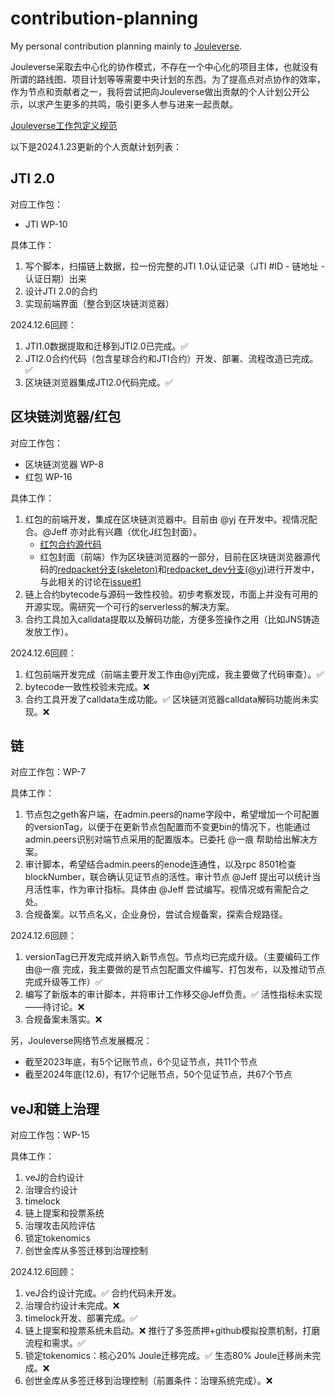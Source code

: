 # contribution-planning
My personal contribution planning mainly to [Jouleverse](https://github.com/Jouleverse).

Jouleverse采取去中心化的协作模式，不存在一个中心化的项目主体，也就没有所谓的路线图、项目计划等等需要中央计划的东西。为了提高点对点协作的效率，作为节点和贡献者之一，我将尝试把向Jouleverse做出贡献的个人计划公开公示，以求产生更多的共鸣，吸引更多人参与进来一起贡献。

[Jouleverse工作包定义规范](https://github.com/Jouleverse/workspace/blob/main/work-package-specs.mediawiki)

以下是2024.1.23更新的个人贡献计划列表：

## JTI 2.0

对应工作包：
- JTI WP-10

具体工作：
1. 写个脚本，扫描链上数据，拉一份完整的JTI 1.0认证记录（JTI #ID - 链地址 - 认证日期）出来
2. 设计JTI 2.0的合约
3. 实现前端界面（整合到区块链浏览器）

2024.12.6回顾：
1. JTI1.0数据提取和迁移到JTI2.0已完成。✅
2. JTI2.0合约代码（包含星球合约和JTI合约）开发、部署、流程改造已完成。✅
3. 区块链浏览器集成JTI2.0代码完成。✅

## 区块链浏览器/红包

对应工作包：
- 区块链浏览器 WP-8
- 红包 WP-16

具体工作：
1. 红包的前端开发，集成在区块链浏览器中。目前由 @yj 在开发中。视情况配合。@Jeff 亦对此有兴趣（优化J红包封面）。
   - [红包合约源代码](https://github.com/Jouleverse/redpacket)
   - 红包封面（前端）作为区块链浏览器的一部分，目前在区块链浏览器源代码的[redpacket分支(skeleton)](https://github.com/Jouleverse/explorer/tree/redpacket)和[redpacket_dev分支(@yj)](https://github.com/Jouleverse/explorer/tree/redpacket_dev)进行开发中，与此相关的讨论在[issue#1](https://github.com/Jouleverse/explorer/issues/1)
3. 链上合约bytecode与源码一致性校验。初步考察发现，市面上并没有可用的开源实现。需研究一个可行的serverless的解决方案。
4. 合约工具加入calldata提取以及解码功能，方便多签操作之用（比如JNS铸造发放工作）。

2024.12.6回顾：
1. 红包前端开发完成（前端主要开发工作由@yj完成，我主要做了代码审查）。✅
2. bytecode一致性校验未完成。❌
3. 合约工具开发了calldata生成功能。✅ 区块链浏览器calldata解码功能尚未实现。❌

## 链

对应工作包：WP-7

具体工作：
1. 节点包之geth客户端，在admin.peers的name字段中，希望增加一个可配置的versionTag，以便于在更新节点包配置而不变更bin的情况下，也能通过admin.peers识别对端节点采用的配置版本。已委托 @一痕 帮助给出解决方案。
2. 审计脚本，希望结合admin.peers的enode连通性，以及rpc 8501检查blockNumber，联合确认见证节点的活性。审计节点 @Jeff 提出可以统计当月活性率，作为审计指标。具体由 @Jeff 尝试编写。视情况或有需配合之处。
3. 合规备案。以节点名义，企业身份，尝试合规备案，探索合规路径。

2024.12.6回顾：
1. versionTag已开发完成并纳入新节点包。节点均已完成升级。（主要编码工作由@一痕 完成，我主要做的是节点包配置文件编写、打包发布，以及推动节点完成升级等工作）✅
2. 编写了新版本的审计脚本，并将审计工作移交@Jeff负责。✅ 活性指标未实现——待讨论。❌
3. 合规备案未落实。❌

另，Jouleverse网络节点发展概况：
- 截至2023年底，有5个记账节点，6个见证节点，共11个节点
- 截至2024年底(12.6)，有17个记账节点，50个见证节点，共67个节点

## veJ和链上治理

对应工作包：WP-15

具体工作：
1. veJ的合约设计
2. 治理合约设计
3. timelock
4. 链上提案和投票系统
5. 治理攻击风险评估
6. 锁定tokenomics
7. 创世金库从多签迁移到治理控制

2024.12.6回顾：
1. veJ合约设计完成。✅ 合约代码未开发。
2. 治理合约设计未完成。❌
3. timelock开发、部署完成。✅
4. 链上提案和投票系统未启动。❌ 推行了多签质押+github模拟投票机制，打磨流程和需求。✅
5. 锁定tokenomics：核心20% Joule迁移完成。✅ 生态80% Joule迁移尚未完成。❌
6. 创世金库从多签迁移到治理控制（前置条件：治理系统完成）。❌
